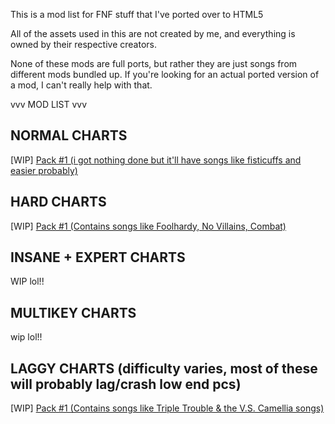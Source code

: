 This is a mod list for FNF stuff that I've ported over to HTML5

All of the assets used in this are not created by me, and everything is owned by their respective creators.

None of these mods are full ports, but rather they are just songs from different mods bundled up. If you're looking for an actual ported version of a mod, I can't really help with that.


vvv MOD LIST vvv

NORMAL CHARTS
-----------------
[WIP] [Pack #1 (i got nothing done but it'll have songs like fisticuffs and easier probably)](https://whiskinator.github.io/PackNormal_1/)

HARD CHARTS 
-----------------
[WIP] [Pack #1 (Contains songs like Foolhardy, No Villains, Combat)](https://whiskinator.github.io/PackH1/)

INSANE + EXPERT CHARTS
-----------------
WIP lol!!

MULTIKEY CHARTS
-----------------
wip lol!!

LAGGY CHARTS (difficulty varies, most of these will probably lag/crash low end pcs)
-----------------
[WIP] [Pack #1 (Contains songs like Triple Trouble & the V.S. Camellia songs)](https://whiskinator.github.io/PackLag_1/)

